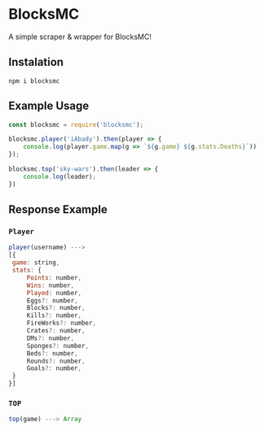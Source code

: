 # BlocksMC 
A simple scraper & wrapper for BlocksMC!

## Instalation
```
npm i blocksmc
```

## Example Usage
```js
const blocksmc = require('blocksmc');

blocksmc.player('iAbady').then(player => {
    console.log(player.game.map(g => `${g.game} ${g.stats.Deaths}`))
});

blocksmc.top('sky-wars').then(leader => {
    console.log(leader);
})
```

## Response Example

### `Player`
```js
player(username) ---> 
[{
 game: string,
 stats: {
     Points: number,
     Wins: number,
     Played: number,
     Eggs?: number,
     Blocks?: number,
     Kills?: number,
     FireWorks?: number,
     Crates?: number,
     DMs?: number,
     Sponges?: number,
     Beds?: number,
     Rounds?: number,
     Goals?: number,
 }
}]
```

### `TOP`
```js
top(game) ---> Array
```